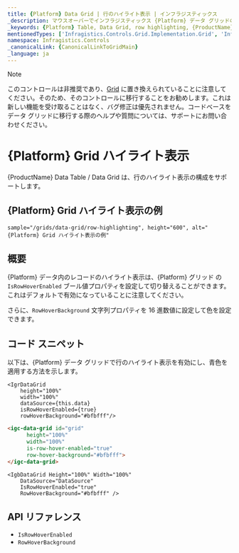 ```yaml
---
title: {Platform} Data Grid | 行のハイライト表示 | インフラジスティックス
_description: マウスオーバーでインフラジスティックス {Platform} データ グリッドの行ハイライト表示の構成。{ProductName} テーブルの行ハイライト表示を設定する方法について説明します。
_keywords: {Platform} Table, Data Grid, row highlighting, {ProductName}, Infragistics, {Platform} テーブル, データ グリッド, 行のハイライト表示, インフラジスティックス
mentionedTypes: ['Infragistics.Controls.Grid.Implementation.Grid', 'Infragistics.Controls.Grid.Implementation.Column']
namespace: Infragistics.Controls
_canonicalLink: {CanonicalLinkToGridMain}
_language: ja
---
```


<!-- Blazor, WebComponents -->

> [!Note]
このコントロールは非推奨であり、[Grid](../data-grid.md) に置き換えられていることに注意してください。そのため、そのコントロールに移行することをお勧めします。これは新しい機能を受け取ることはなく、バグ修正は優先されません。コードベースをデータ グリッドに移行する際のヘルプや質問については、サポートにお問い合わせください。

<!-- end: Blazor, WebComponents -->

# {Platform} Grid ハイライト表示

{ProductName} Data Table / Data Grid は、行のハイライト表示の構成をサポートします。

## {Platform} Grid ハイライト表示の例


`sample="/grids/data-grid/row-highlighting", height="600", alt="{Platform} Grid ハイライト表示の例"`



<div class="divider--half"></div>

## 概要

{Platform} データ内のレコードのハイライト表示は、{Platform} グリッド の `IsRowHoverEnabled` ブール値プロパティを設定して切り替えることができます。これはデフォルトで有効になっていることに注意してください。

さらに、`RowHoverBackground` 文字列プロパティを 16 進数値に設定して色を設定できます。

## コード スニペット

以下は、{Platform} データ グリッドで行のハイライト表示を有効にし、青色を適用する方法を示します。

```tsx
<IgrDataGrid
    height="100%"
    width="100%"
    dataSource={this.data}
    isRowHoverEnabled={true}
    rowHoverBackground="#bfbfff"/>
```

```html
<igc-data-grid id="grid"
      height="100%"
      width="100%"
      is-row-hover-enabled="true"
      row-hover-background="#bfbfff">
</igc-data-grid>
```

```razor
<IgbDataGrid Height="100%" Width="100%"
    DataSource="DataSource"
    IsRowHoverEnabled="true"
    RowHoverBackground="#bfbfff" />
```

## API リファレンス

 - `IsRowHoverEnabled`
 - `RowHoverBackground`